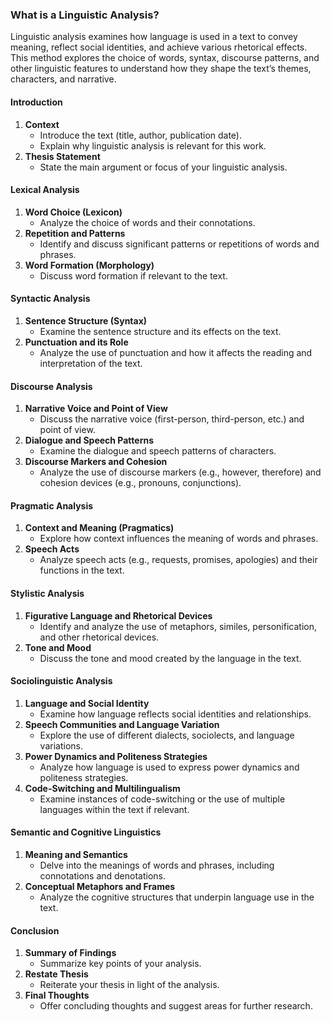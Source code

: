 ### What is a Linguistic Analysis?

Linguistic analysis examines how language is used in a text to convey meaning, reflect social identities, and achieve various rhetorical effects. This method explores the choice of words, syntax, discourse patterns, and other linguistic features to understand how they shape the text’s themes, characters, and narrative.

#### Introduction

1. **Context**
    - Introduce the text (title, author, publication date).
    - Explain why linguistic analysis is relevant for this work.
2. **Thesis Statement**
    - State the main argument or focus of your linguistic analysis.

#### Lexical Analysis

1. **Word Choice (Lexicon)**
    - Analyze the choice of words and their connotations.
2. **Repetition and Patterns**
    - Identify and discuss significant patterns or repetitions of words and phrases.
3. **Word Formation (Morphology)**
    - Discuss word formation if relevant to the text.

#### Syntactic Analysis

1. **Sentence Structure (Syntax)**
    - Examine the sentence structure and its effects on the text.
2. **Punctuation and its Role**
    - Analyze the use of punctuation and how it affects the reading and interpretation of the text.

#### Discourse Analysis

1. **Narrative Voice and Point of View**
    - Discuss the narrative voice (first-person, third-person, etc.) and point of view.
2. **Dialogue and Speech Patterns**
    - Examine the dialogue and speech patterns of characters.
3. **Discourse Markers and Cohesion**
    - Analyze the use of discourse markers (e.g., however, therefore) and cohesion devices (e.g., pronouns, conjunctions).

#### Pragmatic Analysis

1. **Context and Meaning (Pragmatics)**
    - Explore how context influences the meaning of words and phrases.
2. **Speech Acts**
    - Analyze speech acts (e.g., requests, promises, apologies) and their functions in the text.

#### Stylistic Analysis

1. **Figurative Language and Rhetorical Devices**
    - Identify and analyze the use of metaphors, similes, personification, and other rhetorical devices.
2. **Tone and Mood**
    - Discuss the tone and mood created by the language in the text.

#### Sociolinguistic Analysis

1. **Language and Social Identity**
    - Examine how language reflects social identities and relationships.
2. **Speech Communities and Language Variation**
    - Explore the use of different dialects, sociolects, and language variations.
3. **Power Dynamics and Politeness Strategies**
    - Analyze how language is used to express power dynamics and politeness strategies.
4. **Code-Switching and Multilingualism**
    - Examine instances of code-switching or the use of multiple languages within the text if relevant.

#### Semantic and Cognitive Linguistics

1. **Meaning and Semantics**
    - Delve into the meanings of words and phrases, including connotations and denotations.
2. **Conceptual Metaphors and Frames**
    - Analyze the cognitive structures that underpin language use in the text.

#### Conclusion

1. **Summary of Findings**
    - Summarize key points of your analysis.
2. **Restate Thesis**
    - Reiterate your thesis in light of the analysis.
3. **Final Thoughts**
    - Offer concluding thoughts and suggest areas for further research.
